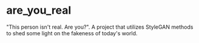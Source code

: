 # are_you_real
"This person isn't real. Are you?". A project that utilizes StyleGAN methods to shed some light on the fakeness of today's world.
